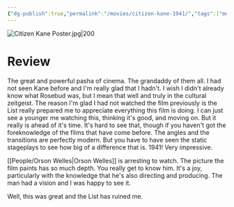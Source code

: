 ```yaml
---
{"dg-publish":true,"permalink":"/movies/citizen-kane-1941/","tags":["movies"],"created":"2024-06-18","updated":"2025-01-10"}
---
```



![Citizen Kane Poster.jpg|200](/img/user/_sys/Attachments/Citizen%20Kane%20Poster.jpg)

# Review

The great and powerful pasha of cinema. The grandaddy of them all. I had not seen Kane before and I'm really glad that I hadn't. I wish I didn't already know what Rosebud was, but I mean that well and truly in the cultural zeitgeist. The reason I'm glad I had not watched the film previously is the List really prepared me to appreciate everything this film is doing. I can just see a younger me watching this, thinking it's good, and moving on. But it really is ahead of it's time. It's hard to see that, though if you haven't got the foreknowledge of the films that have come before. The angles and the transitions are perfectly modern. But you have to have seen the static stageplays to see how big of a difference that is. 1941! Very impressive.

[[People/Orson Welles\|Orson Welles]] is arresting to watch. The picture the film paints has so much depth. You really get to know him. It's a joy, particularly with the knowledge that he's also directing and producing. The man had a vision and I was happy to see it.

Well, this was great and the List has ruined me.
